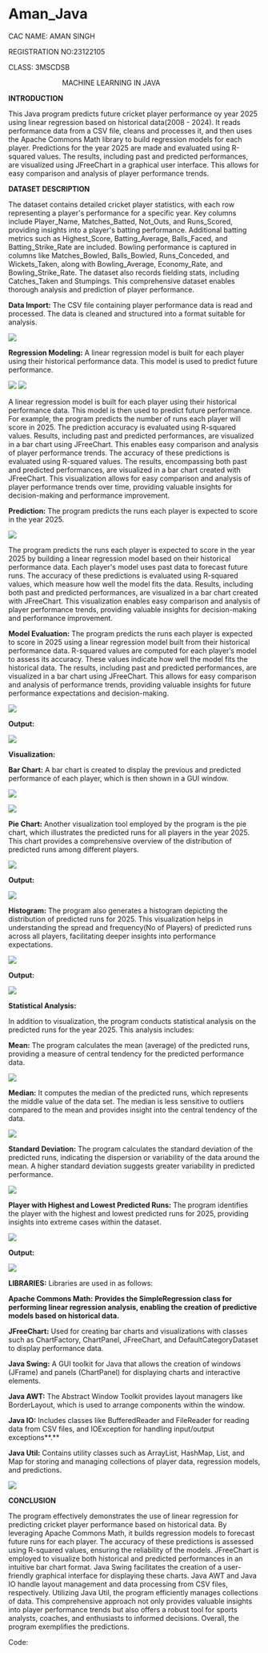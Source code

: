# Aman_Java
CAC
NAME: AMAN SINGH

REGISTRATION NO:23122105

CLASS: 3MSCDSB

`				`MACHINE LEARNING IN JAVA

**INTRODUCTION**


This Java program predicts future cricket player performance oy year 2025 using linear regression based on historical data(2008 - 2024). It reads performance data from a CSV file, cleans and processes it, and then uses the Apache Commons Math library to build regression models for each player. Predictions for the year 2025 are made and evaluated using R-squared values. The results, including past and predicted performances, are visualized using JFreeChart in a graphical user interface. This allows for easy comparison and analysis of player performance trends.

**DATASET DESCRIPTION**

The dataset contains detailed cricket player statistics, with each row representing a player's performance for a specific year. Key columns include Player\_Name, Matches\_Batted, Not\_Outs, and Runs\_Scored, providing insights into a player's batting performance. Additional batting metrics such as Highest\_Score, Batting\_Average, Balls\_Faced, and Batting\_Strike\_Rate are included. Bowling performance is captured in columns like Matches\_Bowled, Balls\_Bowled, Runs\_Conceded, and Wickets\_Taken, along with Bowling\_Average, Economy\_Rate, and Bowling\_Strike\_Rate. The dataset also records fielding stats, including Catches\_Taken and Stumpings. This comprehensive dataset enables thorough analysis and prediction of player performance.

**Data Import:** The CSV file containing player performance data is read and processed. The data is cleaned and structured into a format suitable for analysis.

![](Aspose.Words.18ac8287-45bf-4ed0-a399-cc79daf1c803.001.png)

**Regression Modeling:** A linear regression model is built for each player using their historical performance data. This model is used to predict future performance.

![](Aspose.Words.18ac8287-45bf-4ed0-a399-cc79daf1c803.002.png) ![](Aspose.Words.18ac8287-45bf-4ed0-a399-cc79daf1c803.003.png)

A linear regression model is built for each player using their historical performance data. This model is then used to predict future performance. For example, the program predicts the number of runs each player will score in 2025. The prediction accuracy is evaluated using R-squared values. Results, including past and predicted performances, are visualized in a bar chart using JFreeChart. This enables easy comparison and analysis of player performance trends. The accuracy of these predictions is evaluated using R-squared values. The results, encompassing both past and predicted performances, are visualized in a bar chart created with JFreeChart. This visualization allows for easy comparison and analysis of player performance trends over time, providing valuable insights for decision-making and performance improvement.

**Prediction:** The program predicts the runs each player is expected to score in the year 2025.

![](Aspose.Words.18ac8287-45bf-4ed0-a399-cc79daf1c803.004.png)

The program predicts the runs each player is expected to score in the year 2025 by building a linear regression model based on their historical performance data. Each player's model uses past data to forecast future runs. The accuracy of these predictions is evaluated using R-squared values, which measure how well the model fits the data. Results, including both past and predicted performances, are visualized in a bar chart created with JFreeChart. This visualization enables easy comparison and analysis of player performance trends, providing valuable insights for decision-making and performance improvement.

**Model Evaluation:** The program predicts the runs each player is expected to score in 2025 using a linear regression model built from their historical performance data. R-squared values are computed for each player’s model to assess its accuracy. These values indicate how well the model fits the historical data. The results, including past and predicted performances, are visualized in a bar chart using JFreeChart. This allows for easy comparison and analysis of performance trends, providing valuable insights for future performance expectations and decision-making.

![](Aspose.Words.18ac8287-45bf-4ed0-a399-cc79daf1c803.005.png)

**Output:**

![](Aspose.Words.18ac8287-45bf-4ed0-a399-cc79daf1c803.006.png)

**Visualization:**

**Bar Chart:** A bar chart is created to display the previous and predicted performance of each player, which is then shown in a GUI window. 

![](Aspose.Words.18ac8287-45bf-4ed0-a399-cc79daf1c803.007.png)


![](Aspose.Words.18ac8287-45bf-4ed0-a399-cc79daf1c803.008.png)

**Pie Chart:** Another visualization tool employed by the program is the pie chart, which illustrates the predicted runs for all players in the year 2025. This chart provides a comprehensive overview of the distribution of predicted runs among different players.

![](Aspose.Words.18ac8287-45bf-4ed0-a399-cc79daf1c803.009.png)

**Output:** 

![](Aspose.Words.18ac8287-45bf-4ed0-a399-cc79daf1c803.010.png)


**Histogram:** The program also generates a histogram depicting the distribution of predicted runs for 2025. This visualization helps in understanding the spread and frequency(No of Players) of predicted runs across all players, facilitating deeper insights into performance expectations.

![](Aspose.Words.18ac8287-45bf-4ed0-a399-cc79daf1c803.011.png)

**Output:** 

![](Aspose.Words.18ac8287-45bf-4ed0-a399-cc79daf1c803.012.png)


**Statistical Analysis:** 

In addition to visualization, the program conducts statistical analysis on the predicted runs for the year 2025. This analysis includes:

**Mean:** The program calculates the mean (average) of the predicted runs, providing a measure of central tendency for the predicted performance data.

![](Aspose.Words.18ac8287-45bf-4ed0-a399-cc79daf1c803.013.png)

**Median:** It computes the median of the predicted runs, which represents the middle value of the data set. The median is less sensitive to outliers compared to the mean and provides insight into the central tendency of the data.

![](Aspose.Words.18ac8287-45bf-4ed0-a399-cc79daf1c803.014.png)

**Standard Deviation:** The program calculates the standard deviation of the predicted runs, indicating the dispersion or variability of the data around the mean. A higher standard deviation suggests greater variability in predicted performance.

![](Aspose.Words.18ac8287-45bf-4ed0-a399-cc79daf1c803.015.png)

**Player with Highest and Lowest Predicted Runs:** The program identifies the player with the highest and lowest predicted runs for 2025, providing insights into extreme cases within the dataset.

![](Aspose.Words.18ac8287-45bf-4ed0-a399-cc79daf1c803.016.png)

**Output:** 

![](Aspose.Words.18ac8287-45bf-4ed0-a399-cc79daf1c803.017.png)

**LIBRARIES:** Libraries are used in as follows:

**Apache Commons Math:** **Provides the SimpleRegression class for performing linear regression analysis, enabling the creation of predictive models based on historical data.**

**JFreeChart:** Used for creating bar charts and visualizations with classes such as ChartFactory, ChartPanel, JFreeChart, and DefaultCategoryDataset to display performance data.

**Java Swing:** A GUI toolkit for Java that allows the creation of windows (JFrame) and panels (ChartPanel) for displaying charts and interactive elements.

**Java AWT:** The Abstract Window Toolkit provides layout managers like BorderLayout, which is used to arrange components within the window.

**Java IO:** Includes classes like BufferedReader and FileReader for reading data from CSV files, and IOException for handling input/output exceptions**.**

**Java Util:** Contains utility classes such as ArrayList, HashMap, List, and Map for storing and managing collections of player data, regression models, and predictions.

![](Aspose.Words.18ac8287-45bf-4ed0-a399-cc79daf1c803.018.png)

**CONCLUSION**

The program effectively demonstrates the use of linear regression for predicting cricket player performance based on historical data. By leveraging Apache Commons Math, it builds regression models to forecast future runs for each player. The accuracy of these predictions is assessed using R-squared values, ensuring the reliability of the models. JFreeChart is employed to visualize both historical and predicted performances in an intuitive bar chart format. Java Swing facilitates the creation of a user-friendly graphical interface for displaying these charts. Java AWT and Java IO handle layout management and data processing from CSV files, respectively. Utilizing Java Util, the program efficiently manages collections of data. This comprehensive approach not only provides valuable insights into player performance trends but also offers a robust tool for sports analysts, coaches, and enthusiasts to informed decisions. Overall, the program exemplifies the predictions.

Code:






